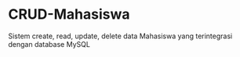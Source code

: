 # CRUD-Mahasiswa
Sistem create, read, update, delete data Mahasiswa yang terintegrasi dengan database MySQL

